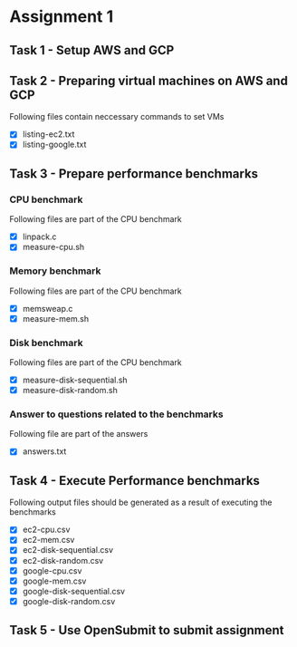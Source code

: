 # Assignment 1

## Task 1 - Setup AWS and GCP

## Task 2 - Preparing virtual machines on AWS and GCP
Following files contain neccessary commands to set VMs
- [x] listing-ec2.txt
- [x] listing-google.txt

## Task 3 - Prepare performance benchmarks

### CPU benchmark
Following files are part of the CPU benchmark
- [x] linpack.c
- [x] measure-cpu.sh

### Memory benchmark
Following files are part of the CPU benchmark
- [x] memsweap.c
- [x] measure-mem.sh

### Disk benchmark
Following files are part of the CPU benchmark
- [x] measure-disk-sequential.sh
- [x] measure-disk-random.sh

### Answer to questions related to the benchmarks
Following file are part of the answers
- [x] answers.txt

## Task 4 - Execute Performance benchmarks
Following output files should be generated as a result of executing the benchmarks
- [x] ec2-cpu.csv
- [x] ec2-mem.csv
- [x] ec2-disk-sequential.csv
- [x] ec2-disk-random.csv
- [x] google-cpu.csv
- [x] google-mem.csv
- [x] google-disk-sequential.csv
- [x] google-disk-random.csv

## Task 5 - Use OpenSubmit to submit assignment